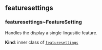 <a name="module_featuresettings"></a>

## featuresettings
<a name="module_featuresettings..FeatureSetting"></a>

### featuresettings~FeatureSetting
Handles the display a single lingusitic feature.

**Kind**: inner class of [<code>featuresettings</code>](#module_featuresettings)  
